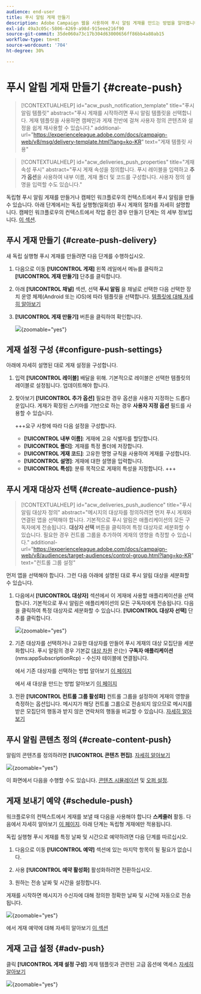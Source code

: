 ```yaml
---
audience: end-user
title: 푸시 알림 게재 만들기
description: Adobe Campaign 웹을 사용하여 푸시 알림 게재를 만드는 방법을 알아봅니다
exl-id: 49a3c05c-5806-4269-a98d-915eee216f90
source-git-commit: 35de060a73c17b304d63000656ff86bb4a80ab15
workflow-type: tm+mt
source-wordcount: '704'
ht-degree: 30%

---
```


# 푸시 알림 게재 만들기 {#create-push}

>[!CONTEXTUALHELP]
>id="acw_push_notification_template"
>title="푸시 알림 템플릿"
>abstract="푸시 게재를 시작하려면 푸시 알림 템플릿을 선택합니다. 게재 템플릿을 사용하면 캠페인과 게재 전반에 걸쳐 사용자 정의 콘텐츠와 설정을 쉽게 재사용할 수 있습니다."
>additional-url="https://experienceleague.adobe.com/docs/campaign-web/v8/msg/delivery-template.html?lang=ko-KR" text="게재 템플릿 사용"


>[!CONTEXTUALHELP]
>id="acw_deliveries_push_properties"
>title="게재 속성 푸시"
>abstract="푸시 게재 속성을 정의합니다. 푸시 레이블을 입력하고 **추가 옵션**&#x200B;을 사용하여 내부 이름, 게재 폴더 및 코드를 구성합니다. 사용자 정의 설명을 입력할 수도 있습니다."

독립형 푸시 알림 게재를 만들거나 캠페인 워크플로우의 컨텍스트에서 푸시 알림을 만들 수 있습니다. 아래 단계에서는 독립 실행형(일회성) 푸시 게재의 절차를 자세히 설명합니다. 캠페인 워크플로우의 컨텍스트에서 작업 중인 경우 만들기 단계는 의 세부 정보입니다. [이 섹션](../workflows/activities/channels.md#create-a-delivery-in-a-campaign-workflow).

## 푸시 게재 만들기 {#create-push-delivery}

새 독립 실행형 푸시 게재를 만들려면 다음 단계를 수행하십시오.

1. 다음으로 이동 **[!UICONTROL 게재]** 왼쪽 레일에서 메뉴를 클릭하고  **[!UICONTROL 게재 만들기]** 단추를 클릭합니다.

1. 아래 **[!UICONTROL 채널]** 섹션, 선택 **푸시 알림** 을 채널로 선택한 다음 선택한 장치 운영 체제(Android 또는 iOS)에 따라 템플릿을 선택합니다. [템플릿에 대해 자세히 알아보기](../msg/delivery-template.md)

1. **[!UICONTROL 게재 만들기]** 버튼을 클릭하여 확인합니다.

   ![](assets/push_create_1.png){zoomable="yes"}

## 게재 설정 구성 {#configure-push-settings}

아래에 자세히 설명된 대로 게재 설정을 구성합니다.

1. 입력 **[!UICONTROL 레이블]** 배달을 위해. 기본적으로 레이블은 선택한 템플릿의 레이블로 설정됩니다. 업데이트해야 합니다.

1. 찾아보기 **[!UICONTROL 추가 옵션]** 필요한 경우 옵션을 사용자 지정하는 드롭다운입니다. 게재가 확장된 스키마를 기반으로 하는 경우 **사용자 지정 옵션** 필드를 사용할 수 있습니다.

   +++요구 사항에 따라 다음 설정을 구성합니다.
   * **[!UICONTROL 내부 이름]**: 게재에 고유 식별자를 할당합니다.
   * **[!UICONTROL 폴더]**: 게재를 특정 폴더에 저장합니다.
   * **[!UICONTROL 게재 코드]**: 고유한 명명 규칙을 사용하여 게재를 구성합니다.
   * **[!UICONTROL 설명]**: 게재에 대한 설명을 입력합니다.
   * **[!UICONTROL 특성]**: 분류 목적으로 게재의 특성을 지정합니다.
+++


## 푸시 게재 대상자 선택 {#create-audience-push}

>[!CONTEXTUALHELP]
>id="acw_deliveries_push_audience"
>title="푸시 알림 대상자 정의"
>abstract="메시지의 대상자를 정의하려면 먼저 푸시 게재와 연결된 앱을 선택해야 합니다. 기본적으로 푸시 알림은 애플리케이션의 모든 구독자에게 전송됩니다. **대상자 선택** 버튼을 클릭하여 특정 대상자로 세분화할 수 있습니다. 필요한 경우 컨트롤 그룹을 추가하여 게재의 영향을 측정할 수 있습니다."
>additional-url="https://experienceleague.adobe.com/docs/campaign-web/v8/audiences/target-audiences/control-group.html?lang=ko-KR" text="컨트롤 그룹 설정"


먼저 앱을 선택해야 합니다. 그런 다음 아래에 설명된 대로 푸시 알림 대상을 세분화할 수 있습니다.

1. 다음에서 **[!UICONTROL 대상자]** 섹션에서 이 게재에 사용할 애플리케이션을 선택합니다. 기본적으로 푸시 알림은 애플리케이션의 모든 구독자에게 전송됩니다. 다음을 클릭하여 특정 대상자로 세분화할 수 있습니다. **[!UICONTROL 대상자 선택]** 단추를 클릭합니다.

   ![](assets/push_create_2.png){zoomable="yes"}

1. 기존 대상자를 선택하거나 고유한 대상자를 만들어 푸시 게재의 대상 모집단을 세분화합니다. 푸시 알림의 경우 기본값 [대상 차원](../audience/about-recipients.md#targeting-dimensions) 은(는) **구독자 애플리케이션** (nms:appSubscriptionRcp) - 수신자 테이블에 연결됩니다.

   에서 기존 대상자를 선택하는 방법 알아보기 [이 페이지](../audience/add-audience.md)

   에서 새 대상을 만드는 방법 알아보기 [이 페이지](../audience/one-time-audience.md)

1. 전환 **[!UICONTROL 컨트롤 그룹 활성화]** 컨트롤 그룹을 설정하여 게재의 영향을 측정하는 옵션입니다. 메시지가 해당 컨트롤 그룹으로 전송되지 않으므로 메시지를 받은 모집단의 행동과 받지 않은 연락처의 행동을 비교할 수 있습니다. [자세히 알아보기](../audience/control-group.md)

## 푸시 알림 콘텐츠 정의 {#create-content-push}

알림의 콘텐츠를 정의하려면 **[!UICONTROL 콘텐츠 편집]**. [자세히 알아보기](content-push.md)

![](assets/push_create_5.png){zoomable="yes"}

이 화면에서 다음을 수행할 수도 있습니다. [콘텐츠 시뮬레이션](../preview-test/preview-test.md) 및 [오퍼 설정](../msg/offers.md).

## 게재 보내기 예약 {#schedule-push}

워크플로우의 컨텍스트에서 게재를 보낼 때 다음을 사용해야 합니다 **스케줄러** 활동. 다음에서 자세히 알아보기 [이 페이지](../workflows/activities/scheduler.md). 아래 단계는 독립형 게재에만 적용됩니다.

독립 실행형 푸시 게재를 특정 날짜 및 시간으로 예약하려면 다음 단계를 따르십시오.

1. 다음으로 이동 **[!UICONTROL 예약]** 섹션에 있는 마지막 항목이 될 필요가 없습니다.

1. 사용 **[!UICONTROL 예약 활성화]** 활성화하려면 전환하십시오.

1. 원하는 전송 날짜 및 시간을 설정합니다.

게재를 시작하면 메시지가 수신자에 대해 정의한 정확한 날짜 및 시간에 자동으로 전송됩니다.

![](assets/push_create_3.png){zoomable="yes"}

에서 게재 예약에 대해 자세히 알아보기 [이 섹션](../msg/gs-deliveries.md#gs-schedule)

## 게재 고급 설정 {#adv-push}

클릭 **[!UICONTROL 게재 설정 구성]** 게재 템플릿과 관련된 고급 옵션에 액세스 [자세히 알아보기](../advanced-settings/delivery-settings.md)

![](assets/push_create_4.png){zoomable="yes"}
